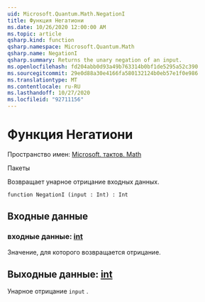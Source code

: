 ```yaml
---
uid: Microsoft.Quantum.Math.NegationI
title: Функция Негатиони
ms.date: 10/26/2020 12:00:00 AM
ms.topic: article
qsharp.kind: function
qsharp.namespace: Microsoft.Quantum.Math
qsharp.name: NegationI
qsharp.summary: Returns the unary negation of an input.
ms.openlocfilehash: fd204abb0d93a49b763314b0bf1de5295a52c390
ms.sourcegitcommit: 29e0d88a30e4166fa580132124b0eb57e1f0e986
ms.translationtype: MT
ms.contentlocale: ru-RU
ms.lasthandoff: 10/27/2020
ms.locfileid: "92711156"
---
```

# <a name="negationi-function"></a>Функция Негатиони

Пространство имен: [Microsoft. тактов. Math](xref:Microsoft.Quantum.Math)

Пакеты [](https://nuget.org/packages/)


Возвращает унарное отрицание входных данных.

```qsharp
function NegationI (input : Int) : Int
```


## <a name="input"></a>Входные данные

### <a name="input--int"></a>входные данные: [int](xref:microsoft.quantum.lang-ref.int)

Значение, для которого возвращается отрицание.



## <a name="output--int"></a>Выходные данные: [int](xref:microsoft.quantum.lang-ref.int)

Унарное отрицание `input` .
